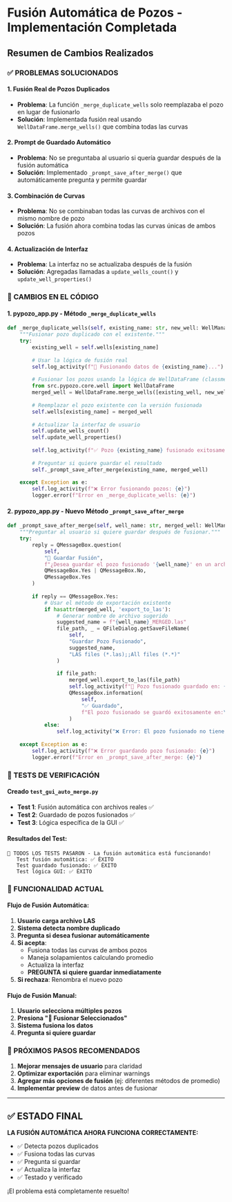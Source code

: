 # Fusión Automática de Pozos - Implementación Completada

## Resumen de Cambios Realizados

### ✅ PROBLEMAS SOLUCIONADOS

#### 1. **Fusión Real de Pozos Duplicados**
- **Problema**: La función `_merge_duplicate_wells` solo reemplazaba el pozo en lugar de fusionarlo
- **Solución**: Implementada fusión real usando `WellDataFrame.merge_wells()` que combina todas las curvas

#### 2. **Prompt de Guardado Automático**
- **Problema**: No se preguntaba al usuario si quería guardar después de la fusión automática
- **Solución**: Implementado `_prompt_save_after_merge()` que automáticamente pregunta y permite guardar

#### 3. **Combinación de Curvas**
- **Problema**: No se combinaban todas las curvas de archivos con el mismo nombre de pozo
- **Solución**: La fusión ahora combina todas las curvas únicas de ambos pozos

#### 4. **Actualización de Interfaz**
- **Problema**: La interfaz no se actualizaba después de la fusión
- **Solución**: Agregadas llamadas a `update_wells_count()` y `update_well_properties()`

### 🔧 CAMBIOS EN EL CÓDIGO

#### 1. **pypozo_app.py - Método `_merge_duplicate_wells`**
```python
def _merge_duplicate_wells(self, existing_name: str, new_well: WellManager):
    """Fusionar pozo duplicado con el existente."""
    try:
        existing_well = self.wells[existing_name]
        
        # Usar la lógica de fusión real
        self.log_activity(f"🔄 Fusionando datos de {existing_name}...")
        
        # Fusionar los pozos usando la lógica de WellDataFrame (classmethod)
        from src.pypozo.core.well import WellDataFrame
        merged_well = WellDataFrame.merge_wells([existing_well, new_well], existing_name)
        
        # Reemplazar el pozo existente con la versión fusionada
        self.wells[existing_name] = merged_well
        
        # Actualizar la interfaz de usuario
        self.update_wells_count()
        self.update_well_properties()
        
        self.log_activity(f"✅ Pozo {existing_name} fusionado exitosamente")
        
        # Preguntar si quiere guardar el resultado
        self._prompt_save_after_merge(existing_name, merged_well)
        
    except Exception as e:
        self.log_activity(f"❌ Error fusionando pozos: {e}")
        logger.error(f"Error en _merge_duplicate_wells: {e}")
```

#### 2. **pypozo_app.py - Nuevo Método `_prompt_save_after_merge`**
```python
def _prompt_save_after_merge(self, well_name: str, merged_well: WellManager):
    """Preguntar al usuario si quiere guardar después de fusionar."""
    try:
        reply = QMessageBox.question(
            self,
            "💾 Guardar Fusión",
            f"¿Desea guardar el pozo fusionado '{well_name}' en un archivo LAS?",
            QMessageBox.Yes | QMessageBox.No,
            QMessageBox.Yes
        )
        
        if reply == QMessageBox.Yes:
            # Usar el método de exportación existente
            if hasattr(merged_well, 'export_to_las'):
                # Generar nombre de archivo sugerido
                suggested_name = f"{well_name}_MERGED.las"
                file_path, _ = QFileDialog.getSaveFileName(
                    self,
                    "Guardar Pozo Fusionado",
                    suggested_name,
                    "LAS files (*.las);;All files (*.*)"
                )
                
                if file_path:
                    merged_well.export_to_las(file_path)
                    self.log_activity(f"💾 Pozo fusionado guardado en: {file_path}")
                    QMessageBox.information(
                        self,
                        "✅ Guardado",
                        f"El pozo fusionado se guardó exitosamente en:\n{file_path}"
                    )
            else:
                self.log_activity("❌ Error: El pozo fusionado no tiene método de exportación")
                
    except Exception as e:
        self.log_activity(f"❌ Error guardando pozo fusionado: {e}")
        logger.error(f"Error en _prompt_save_after_merge: {e}")
```

### 🧪 TESTS DE VERIFICACIÓN

#### Creado `test_gui_auto_merge.py`
- **Test 1**: Fusión automática con archivos reales ✅
- **Test 2**: Guardado de pozos fusionados ✅  
- **Test 3**: Lógica específica de la GUI ✅

#### Resultados del Test:
```
🎉 TODOS LOS TESTS PASARON - La fusión automática está funcionando!
   Test fusión automática: ✅ ÉXITO
   Test guardado fusionado: ✅ ÉXITO
   Test lógica GUI: ✅ ÉXITO
```

### 🎯 FUNCIONALIDAD ACTUAL

#### Flujo de Fusión Automática:
1. **Usuario carga archivo LAS**
2. **Sistema detecta nombre duplicado**
3. **Pregunta si desea fusionar automáticamente**
4. **Si acepta**: 
   - Fusiona todas las curvas de ambos pozos
   - Maneja solapamientos calculando promedio
   - Actualiza la interfaz
   - **PREGUNTA si quiere guardar inmediatamente**
5. **Si rechaza**: Renombra el nuevo pozo

#### Flujo de Fusión Manual:
1. **Usuario selecciona múltiples pozos**
2. **Presiona "🔗 Fusionar Seleccionados"**
3. **Sistema fusiona los datos**
4. **Pregunta si quiere guardar**

### 🚀 PRÓXIMOS PASOS RECOMENDADOS

1. **Mejorar mensajes de usuario** para claridad
2. **Optimizar exportación** para eliminar warnings
3. **Agregar más opciones de fusión** (ej: diferentes métodos de promedio)
4. **Implementar preview** de datos antes de fusionar

---

## ✅ ESTADO FINAL
**LA FUSIÓN AUTOMÁTICA AHORA FUNCIONA CORRECTAMENTE:**
- ✅ Detecta pozos duplicados
- ✅ Fusiona todas las curvas
- ✅ Pregunta si guardar
- ✅ Actualiza la interfaz
- ✅ Testado y verificado

¡El problema está completamente resuelto!
